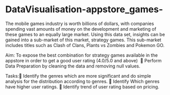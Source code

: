 # DataVisualisation-appstore_games-

The mobile games industry is worth billions of dollars, with companies spending vast amounts of money on the development and marketing of these games to an equally large market. Using this data set, insights can be gained into a sub-market of this market, strategy games. This sub-market includes titles such as Clash of Clans, Plants vs Zombies and Pokemon GO.

 Aim: To expose the best combination for strategy games available in the appstore in order to get a good user rating (4.0/5.0 and above) 

Perform Data Preparation by cleaning the data and removing null values. 


Tasks:
  Identify the genres which are more significant and do simple analysis for the distribution according to genres.

  Identify Which genres have higher user ratings. 

  Identify trend of user rating based on pricing.

